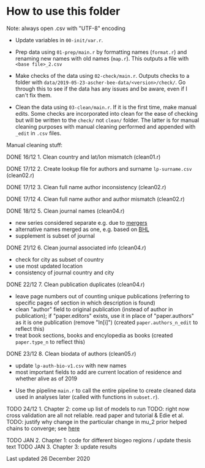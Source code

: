 # How to use this folder

Note: always open .csv with "UTF-8" encoding

- Update variables in `00-init/var.r`.

- Prep data using `01-prep/main.r` by formatting names (`format.r`) and renaming new names with old names (`map.r`). This outputs a file with `<base file>_2.csv`

- Make checks of the data using `02-check/main.r`. Outputs checks to a folder with `data/2019-05-23-ascher-bee-data/<version>/check/`. Go through this to see if the data has any issues and be aware, even if I can't fix them.

- Clean the data using `03-clean/main.r`. If it is the first time, make manual edits. Some checks are incorporated into clean for the ease of checking but will be written to the `check/` not `clean/` folder. The latter is for manual cleaning purposes with manual cleaning performed and appended with `_edit` in `.csv` files.

Manual cleaning stuff:

DONE 16/12 1. Clean country and lat/lon mismatch (clean01.r)

DONE 17/12 2. Create lookup file for authors and surname `lp-surname.csv` (clean02.r)

DONE 17/12 3. Clean full name author inconsistency (clean02.r)

DONE 17/12 4. Clean full name author and author mismatch (clean02.r)

DONE 18/12 5. Clean journal names (clean04.r)
* new series considered separate e.g. due to [mergers](https://en.wikipedia.org/wiki/Annales_de_la_Soci%C3%A9t%C3%A9_Entomologique_de_France)
* alternative names merged as one, e.g. based on [BHL](https://www.biodiversitylibrary.org/bibliography/8097#/summary)
* supplement is subset of journal

DONE 21/12 6. Clean journal associated info (clean04.r)
* check for city as subset of country
* use most updated location
* consistency of journal country and city

DONE 22/12 7. Clean publication duplicates (clean04.r)

* leave page numbers out of counting unique publications (referring to specific pages of section in which description is found)
* clean "author" field to original publication (instead of author in publication); if "paper.editors" exists, use it in place of "paper.authors" as it is one publication (remove "In[i]") (created  `paper.authors_n_edit` to reflect this)
* treat book sections, books and encylopedia as books (created `paper.type_n` to reflect this)

DONE 23/12 8. Clean biodata of authors (clean05.r)

* update `lp-auth-bio-v1.csv` with new names
* most important fields to add are current location of residence and whether alive as of 2019

- Use the pipeline `main.r` to call the entire pipeline to create cleaned data used in analyses later (called with functions in `subset.r`).

TODO 24/12 1. Chapter 2: come up list of models to run
TODO: right now cross validation are all not reliable. read paper and tutorial & Edie et al.
TODO: justify why change in the particular change in mu_2 prior helped chains to converge; see [here](https://mc-stan.org/docs/2_25/stan-users-guide/multivariate-hierarchical-priors-section.html)

TODO JAN 2. Chapter 1: code for different biogeo regions / update thesis text
TODO JAN 3. Chapter 3: update results

Last updated 26 December 2020